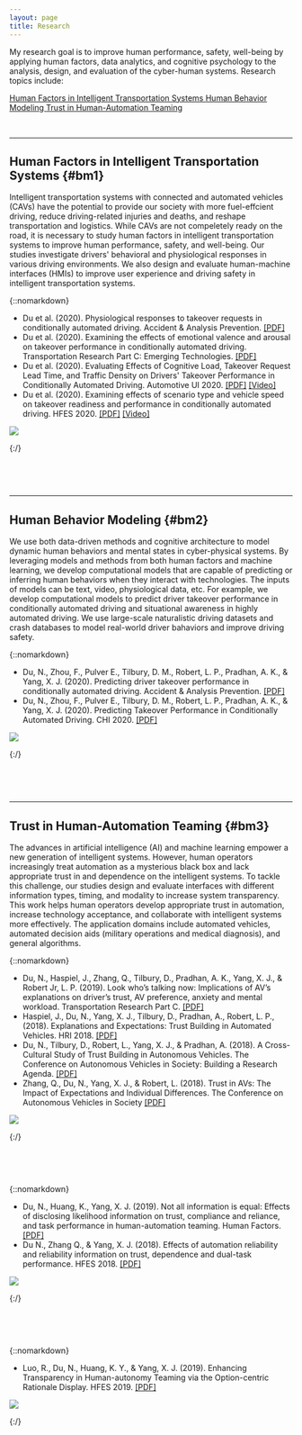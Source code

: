 ```yaml
---
layout: page
title: Research
---
```



My research goal is to improve human performance, safety, well-being by applying human factors, data analytics, and cognitive psychology to the analysis, design, and evaluation of the cyber-human systems. Research topics include: 

<a role="button" href="#bm1" class="btn btn-primary btn-md">Human Factors in Intelligent Transportation Systems </a>
<a role="button" href="#bm2" class="btn btn-primary btn-md">Human Behavior Modeling </a>
<a role="button" href="#bm3" class="btn btn-primary btn-md">Trust in Human-Automation Teaming</a>


<p>&nbsp;</p>

---
## Human Factors in Intelligent Transportation Systems {#bm1}
<p></p>
Intelligent transportation systems with connected and automated vehicles (CAVs) have the potential to provide our society with more fuel-effcient driving, reduce driving-related injuries and deaths, and reshape transportation and logistics. While CAVs are not compeletely ready on the road, it is necessary to study human factors in intelligent transportation systems to improve human performance, safety, and well-being. Our studies investigate drivers' behavioral and physiological responses in various driving environments. We also design and evaluate human-machine interfaces (HMIs) to improve user experience and driving safety in intelligent transportation systems. 
<!-- While we are a long way from the fully automated vehicles, automated driving features at SAE Level 3, such as the Honda Sensing Elite, are introduced into the market. With conditional or high automation, drivers will no longer be required to actively monitor the driving environment and can potentially engage in non-driving-related tasks. -->

{::nomarkdown}
		<div class="main-topic">
			<div class="right-text">
				<p>
<UL>
<li>Du et al. (2020). Physiological responses to takeover requests in conditionally automated driving. Accident & Analysis Prevention. <a href="http://doi.org/10.1016/j.aap.2020.105804">[PDF]</a> </li>
<li>Du et al. (2020). Examining the effects of emotional valence and arousal on takeover performance in conditionally automated driving. Transportation Research Part C: Emerging Technologies.  <a href="http://doi.org/10.1016/j.trc.2020.01.006">[PDF]</a> </li>
<li>Du et al. (2020). Evaluating Effects of Cognitive Load, Takeover Request Lead Time, and Traffic Density on Drivers' Takeover Performance in Conditionally Automated Driving. Automotive UI 2020.  <a href="http://doi.org/10.1145/3409120.3410666">[PDF]</a>  <a href="https://www.youtube.com/watch?v=F34DHjgcn2I">[Video]</a> </li>
<li>Du et al. (2020). Examining effects of scenario type and vehicle speed on takeover readiness and performance in conditionally automated driving. HFES 2020. <a href="https://doi.org/10.1177/1071181320641482">[PDF]</a>  <a href="https://www.youtube.com/watch?v=Ln4pPmwiI9M">[Video]</a> </li>
</UL>
				</p>
			</div>
  			<div class="left-picture">
				<img src="images/Research/Investigation copy.png">
			</div>
  </div>

{:/}

<p>&nbsp;</p>
<p>&nbsp;</p>


<!-- {::nomarkdown}
<img src="images/Research/sensors.jpg" class="textwrapper__image">
{:/}
- Du et al. (2020). Physiological responses to takeover requests in conditionally automated driving. Accident & Analysis Prevention. 
- Du et al. (2020). Examining the effects of emotional valence and arousal on takeover performance in conditionally automated driving. Transportation Research Part C: Emerging Technologies. [PDF]
- Du et al. (2020). Evaluating Effects of Cognitive Load, Takeover Request Lead Time, and Traffic Density on Drivers' Takeover Performance in Conditionally Automated Driving. Automotive UI 2020. [PDF] [Video]
- Du et al. (2020). Examining effects of scenario type and vehicle speed on takeover readiness and performance in conditionally automated driving. HFES 2020. [Video]
 -->







---
## Human Behavior Modeling {#bm2}
<p></p>
We use both data-driven methods and cognitive architecture to model dynamic human behaviors and mental states in cyber-physical systems. By leveraging models and methods from both human factors and machine learning, we develop computational models that are capable of predicting or inferring human behaviors when they interact with technologies. The inputs of models can be text, video, physiological data, etc. For example, we develop computational models to predict driver takeover performance in conditionally automated driving and situational awareness in highly automated driving. We use large-scale naturalistic driving datasets and crash databases to model real-world driver bahaviors and improve driving safety. 



{::nomarkdown}
		<div class="main-topic">
			<div class="right-text">
				<p>
<UL>
<li>Du, N., Zhou, F., Pulver E., Tilbury, D. M., Robert, L. P., Pradhan, A. K., & Yang, X. J. (2020). Predicting driver takeover performance in  conditionally  automated  driving. Accident & Analysis Prevention. <a href="http://doi.org/10.1016/j.aap.2020.105748">[PDF]</a> </li>
<li>Du, N., Zhou, F., Pulver E., Tilbury, D. M., Robert, L. P., Pradhan, A. K., & Yang, X. J. (2020). Predicting Takeover Performance in Conditionally Automated Driving. CHI 2020. <a href="http://doi.org/10.1145/3334480.3382963">[PDF]</a> </li>
</UL>
				</p>
			</div>
  			<div class="left-picture">
				<img src="images/Research/Modeling.jpg">
			</div>
  </div>

{:/}

<p>&nbsp;</p>
<p>&nbsp;</p>




---
## Trust in Human-Automation Teaming {#bm3}
<p></p>

The advances in artificial intelligence (AI) and machine learning empower a new generation of intelligent systems. However, human operators increasingly treat automation as a mysterious black box and lack appropriate trust in and dependence on the intelligent systems. To tackle this challenge, our studies design and evaluate interfaces with different information types, timing, and modality to increase system transparency. This work helps human operators develop appropriate trust in automation, increase technology acceptance, and collaborate with intelligent systems more effectively. The application domains include automated vehicles, automated decision aids (military operations and medical diagnosis), and general algorithms. 

<!-- When it comes to automated vehicles, there are serious concerns about whether individuals will choose to employ automated vehicles (AVs). One of the most central of these concerns is the lack of trust in AVs. In this project, we explored the possibility of using explanations of vehicle actions to help drivers build trust in automated vehicles. We conducted a human-subject experiment in a driving simulator and found that explanations provided before an AV acted were associated with higher trust in and preference for the AV. Furthermore, We investigated how drivers' personality and culture backgrounds influenced such interactions. Our results have important implications for the adoption of AVs.

Automated decision aids have been used in a wide array of domains such as military operations and medical diagnosis.  To facilitate appropriate trust in and dependence on automation, this study examined the effects of disclosing different types of likelihood information on human operators’ trust in automation and their team performance in the context of a simulated surveillance task. The results indicate that not all likelihood information is equal in aiding human-automation team performance. Directly presenting the hit and correct rejection rates of an automated decision aid should be avoided. Otherwises, baysian reasoning needs to be emphasized as countermeasures to eliminate its negative effects. The findings can be applied to the design of automated decision aids.
 -->
{::nomarkdown}
		<div class="main-topic">
			<div class="right-text">
				<p>
<UL>
<li>Du, N., Haspiel, J., Zhang, Q., Tilbury, D., Pradhan, A. K., Yang, X. J., & Robert Jr, L. P. (2019). Look who’s talking now: Implications of AV’s explanations on driver’s trust, AV preference, anxiety and mental workload. Transportation Research Part C.  <a href="http://doi.org/10.1016/j.trc.2019.05.025">[PDF]</a> </li>
<li>Haspiel, J., Du, N., Yang, X. J., Tilbury, D., Pradhan, A., Robert, L. P., (2018). Explanations and Expectations: Trust Building in Automated Vehicles. HRI 2018.  <a href="http://doi.org/10.1145/3173386.3177057">[PDF]</a> </li>
<li>Du, N., Tilbury, D., Robert, L., Yang, X. J., & Pradhan, A. (2018). A Cross-Cultural Study of Trust Building in Autonomous Vehicles. The Conference on Autonomous Vehicles in Society: Building a Research Agenda.  <a href="https://deepblue.lib.umich.edu/bitstream/handle/2027.42/142564/Du%20et%20al.%202018.pdf?sequence=1">[PDF]</a> </li>
<li>Zhang, Q., Du, N., Yang, X. J., & Robert, L. (2018). Trust in AVs: The Impact of Expectations and Individual Differences. The Conference on Autonomous Vehicles in Society <a href="https://deepblue.lib.umich.edu/bitstream/handle/2027.42/142567/Zhang%20et%20al.%202018.pdf?sequence=1">[PDF]</a> </li>
</UL>
				</p>
			</div>
  			<div class="left-picture">
				<img src="images/Research/ExplanationsTrust.png">
			</div>
  </div>

{:/}



<p>&nbsp;</p>
<p>&nbsp;</p>


{::nomarkdown}
		<div class="main-topic">
			<div class="right-text">
				<p>
<UL>
<li>Du, N., Huang, K., Yang, X. J. (2019). Not all information is equal: Effects of disclosing likelihood information on trust, compliance and reliance, and task performance in human-automation teaming. Human Factors. <a href="http://doi.org/10.1177/0018720819862916">[PDF]</a> </li>
<li>Du N., Zhang Q., & Yang, X. J. (2018). Effects of automation reliability and reliability information on trust, dependence and dual-task performance. HFES 2018. <a href="http://doi.org/10.1177/1541931218621041">[PDF]</a> </li>
</UL>
				</p>
			</div>
  			<div class="left-picture">
				<img src="images/Research/SDT0.png">
			</div>
  </div>

{:/}


<p>&nbsp;</p>
<p>&nbsp;</p>


{::nomarkdown}
		<div class="main-topic">
			<div class="right-text">
				<p>
<UL>
<li>Luo, R., Du, N., Huang, K. Y., & Yang, X. J. (2019). Enhancing  Transparency in Human-autonomy Teaming via the Option-centric Rationale Display. HFES 2019. <a href="http://doi.org/10.1177/1071181319631366">[PDF]</a></li>
</UL>
				</p>
			</div>
  			<div class="left-picture">
				<img src="images/Research/with_exp_new.png">
			</div>
  </div>

{:/}




<!-- <img src="images/Research/SDT1.png" align="left" width="20%"> -->



<!-- 
## XX
XX.
<a role="button" href="./research_topics/XX" class="btn btn-success btn-sm">More details</a>
 -->

